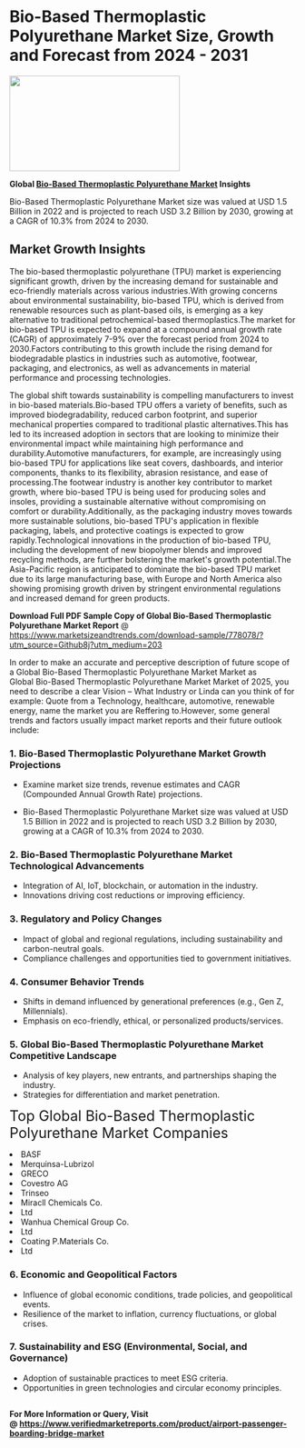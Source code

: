 <H1>Bio-Based Thermoplastic Polyurethane Market Size, Growth and Forecast from 2024 - 2031</H1><img class="aligncenter size-medium wp-image-584254" src="https://thirdeyenews.in/wp-content/uploads/2024/09/Global-Market-Research-300x168.jpeg" alt="" width="300" height="168" /><p><strong>Global&nbsp;<a href="https://www.marketsizeandtrends.com/download-sample/778078/?utm_source=Github8j?utm_medium=203">Bio-Based Thermoplastic Polyurethane Market</a> Insights</strong></p><p>Bio-Based Thermoplastic Polyurethane Market size was valued at USD 1.5 Billion in 2022 and is projected to reach USD 3.2 Billion by 2030, growing at a CAGR of 10.3% from 2024 to 2030.</p><p><h2>Market Growth Insights</h2> <p>The bio-based thermoplastic polyurethane (TPU) market is experiencing significant growth, driven by the increasing demand for sustainable and eco-friendly materials across various industries.With growing concerns about environmental sustainability, bio-based TPU, which is derived from renewable resources such as plant-based oils, is emerging as a key alternative to traditional petrochemical-based thermoplastics.The market for bio-based TPU is expected to expand at a compound annual growth rate (CAGR) of approximately 7-9% over the forecast period from 2024 to 2030.Factors contributing to this growth include the rising demand for biodegradable plastics in industries such as automotive, footwear, packaging, and electronics, as well as advancements in material performance and processing technologies.</p> <p>The global shift towards sustainability is compelling manufacturers to invest in bio-based materials.Bio-based TPU offers a variety of benefits, such as improved biodegradability, reduced carbon footprint, and superior mechanical properties compared to traditional plastic alternatives.This has led to its increased adoption in sectors that are looking to minimize their environmental impact while maintaining high performance and durability.Automotive manufacturers, for example, are increasingly using bio-based TPU for applications like seat covers, dashboards, and interior components, thanks to its flexibility, abrasion resistance, and ease of processing.The footwear industry is another key contributor to market growth, where bio-based TPU is being used for producing soles and insoles, providing a sustainable alternative without compromising on comfort or durability.Additionally, as the packaging industry moves towards more sustainable solutions, bio-based TPU's application in flexible packaging, labels, and protective coatings is expected to grow rapidly.Technological innovations in the production of bio-based TPU, including the development of new biopolymer blends and improved recycling methods, are further bolstering the market's growth potential.The Asia-Pacific region is anticipated to dominate the bio-based TPU market due to its large manufacturing base, with Europe and North America also showing promising growth driven by stringent environmental regulations and increased demand for green products.</p> <p><span class=""><strong>Download Full PDF Sample Copy of Global Bio-Based Thermoplastic Polyurethane Market Report</strong> @ <a href="https://www.marketsizeandtrends.com/download-sample/778078/?utm_source=Github8j?utm_medium=203" target="_blank">https://www.marketsizeandtrends.com/download-sample/778078/?utm_source=Github8j?utm_medium=203</a></span></p><p>In order to make an accurate and perceptive description of future scope of a Global&nbsp;Bio-Based Thermoplastic Polyurethane Market Market as Global&nbsp;Bio-Based Thermoplastic Polyurethane Market Market of 2025, you need to describe a clear Vision &ndash; What Industry or Linda can you think of for example: Quote from a Technology, healthcare, automotive, renewable energy, name the market you are Reffering to.However, some general trends and factors usually impact market reports and their future outlook include:</p><h3>1.&nbsp;<strong>Bio-Based Thermoplastic Polyurethane Market Growth Projections</strong></h3><ul><li>Examine market size trends, revenue estimates and CAGR (Compounded Annual Growth Rate) projections.</li><li><p>Bio-Based Thermoplastic Polyurethane Market size was valued at USD 1.5 Billion in 2022 and is projected to reach USD 3.2 Billion by 2030, growing at a CAGR of 10.3% from 2024 to 2030.</p></li></ul><h3>2.&nbsp;<strong>Bio-Based Thermoplastic Polyurethane Market Technological Advancements</strong></h3><ul><li>Integration of AI, IoT, blockchain, or automation in the industry.</li><li>Innovations driving cost reductions or improving efficiency.</li></ul><h3>3.&nbsp;<strong>Regulatory and Policy Changes</strong></h3><ul><li>Impact of global and regional regulations, including sustainability and carbon-neutral goals.</li><li>Compliance challenges and opportunities tied to government initiatives.</li></ul><h3>4.&nbsp;<strong>Consumer Behavior Trends</strong></h3><ul><li>Shifts in demand influenced by generational preferences (e.g., Gen Z, Millennials).</li><li>Emphasis on eco-friendly, ethical, or personalized products/services.</li></ul><h3>5.&nbsp;<strong>Global Bio-Based Thermoplastic Polyurethane Market Competitive Landscape</strong></h3><ul><li>Analysis of key players, new entrants, and partnerships shaping the industry.</li><li>Strategies for differentiation and market penetration.</li></ul><p data-pm-slice="1 1 []"><span style="color: inherit; font-family: inherit; font-size: 25px;">Top Global Bio-Based Thermoplastic Polyurethane Market Companies</span></p><div class="" data-test-id=""><p><li>BASF</li><li> Merquinsa-Lubrizol</li><li> GRECO</li><li> Covestro AG</li><li> Trinseo</li><li> Miracll Chemicals Co.</li><li> Ltd</li><li> Wanhua Chemical Group Co.</li><li>Ltd</li><li> Coating P.Materials Co.</li><li> Ltd</li></p></div><h3>6.&nbsp;<strong>Economic and Geopolitical Factors</strong></h3><ul><li>Influence of global economic conditions, trade policies, and geopolitical events.</li><li>Resilience of the market to inflation, currency fluctuations, or global crises.</li></ul><h3>7.&nbsp;<strong>Sustainability and ESG (Environmental, Social, and Governance)</strong></h3><ul><li>Adoption of sustainable practices to meet ESG criteria.</li><li>Opportunities in green technologies and circular economy principles.</li></ul><h2><strong style="font-size: 14px;">For More Information or Query, Visit @&nbsp;</strong><a style="background-color: #ffffff; font-size: 14px;" href="https://www.marketsizeandtrends.com/report/bio-based-thermoplastic-polyurethane-market/" target="_blank">https://www.verifiedmarketreports.com/product/airport-passenger-boarding-bridge-market</a></h2>